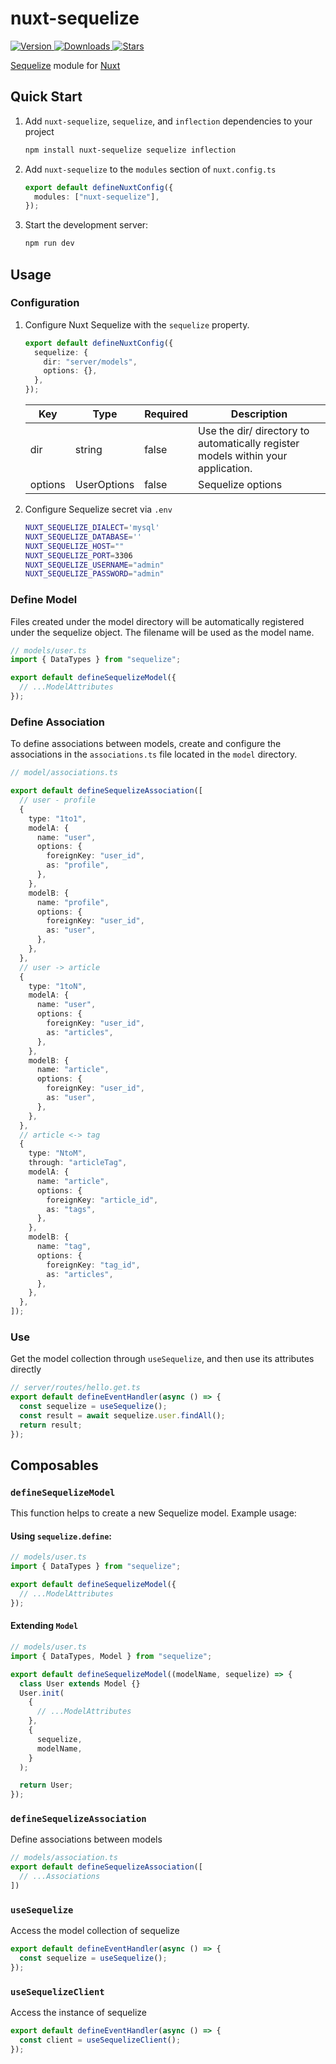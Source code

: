 <!--
Get your module up and running quickly.

Find and replace all on all files (CMD+SHIFT+F):
- Name: My Module
- Package name: my-module
- Description: My new Nuxt module
-->

# nuxt-sequelize

<!-- Badges Start -->
<p>
  <a href="https://npmjs.com/package/nuxt-sequelize">
    <img src="https://img.shields.io/npm/v/nuxt-sequelize.svg?style=flat-square&colorA=202128&colorB=36936A" alt="Version">
  </a>
  <a href="https://npmjs.com/package/nuxt-sequelize">
    <img src="https://img.shields.io/npm/dm/nuxt-sequelize.svg?style=flat-square&colorA=202128&colorB=36936A" alt="Downloads">
  </a>
  <a href="https://github.com/nuxt-sequelize/stargazers">
    <img src="https://img.shields.io/github/stars/any-u/nuxt-sequelize.svg?style=flat-square&colorA=202128&colorB=36936A" alt="Stars">
  </a>
</p>
<!-- Badges End -->

[Sequelize](https://sequelize.org/) module for [Nuxt](https://v3.nuxtjs.org)

## Quick Start

1. Add `nuxt-sequelize`, `sequelize`, and `inflection` dependencies to your project

   ```bash
   npm install nuxt-sequelize sequelize inflection
   ```

2. Add `nuxt-sequelize` to the `modules` section of `nuxt.config.ts`

   ```ts
   export default defineNuxtConfig({
     modules: ["nuxt-sequelize"],
   });
   ```

3. Start the development server:

   ```bash
   npm run dev
   ```

## Usage

### Configuration

1. Configure Nuxt Sequelize with the `sequelize` property.

   ```ts
   export default defineNuxtConfig({
     sequelize: {
       dir: "server/models",
       options: {},
     },
   });
   ```

   | Key     | Type        | Required | Description                                                                      |
   | ------- | ----------- | -------- | -------------------------------------------------------------------------------- |
   | dir     | string      | false    | Use the dir/ directory to automatically register models within your application. |
   | options | UserOptions | false    | Sequelize options                                                                |

2. Configure Sequelize secret via `.env`

   ```sh
   NUXT_SEQUELIZE_DIALECT='mysql'
   NUXT_SEQUELIZE_DATABASE=''
   NUXT_SEQUELIZE_HOST=""
   NUXT_SEQUELIZE_PORT=3306
   NUXT_SEQUELIZE_USERNAME="admin"
   NUXT_SEQUELIZE_PASSWORD="admin"
   ```

### Define Model

Files created under the model directory will be automatically registered under the sequelize object. The filename will be used as the model name.

   ```ts
   // models/user.ts
   import { DataTypes } from "sequelize";

   export default defineSequelizeModel({
     // ...ModelAttributes
   });
   ```

### Define Association

To define associations between models, create and configure the associations in the `associations.ts` file located in the `model` directory.

   ```ts
   // model/associations.ts

   export default defineSequelizeAssociation([
     // user - profile
     {
       type: "1to1",
       modelA: {
         name: "user",
         options: {
           foreignKey: "user_id",
           as: "profile",
         },
       },
       modelB: {
         name: "profile",
         options: {
           foreignKey: "user_id",
           as: "user",
         },
       },
     },
     // user -> article
     {
       type: "1toN",
       modelA: {
         name: "user",
         options: {
           foreignKey: "user_id",
           as: "articles",
         },
       },
       modelB: {
         name: "article",
         options: {
           foreignKey: "user_id",
           as: "user",
         },
       },
     },
     // article <-> tag
     {
       type: "NtoM",
       through: "articleTag",
       modelA: {
         name: "article",
         options: {
           foreignKey: "article_id",
           as: "tags",
         },
       },
       modelB: {
         name: "tag",
         options: {
           foreignKey: "tag_id",
           as: "articles",
         },
       },
     },
   ]);
   ```

### Use

Get the model collection through `useSequelize`, and then use its attributes directly

   ```ts
   // server/routes/hello.get.ts
   export default defineEventHandler(async () => {
     const sequelize = useSequelize();
     const result = await sequelize.user.findAll();
     return result;
   });
   ```

## Composables

### `defineSequelizeModel`

This function helps to create a new Sequelize model. Example usage:

#### Using `sequelize.define`:

   ```ts
   // models/user.ts
   import { DataTypes } from "sequelize";

   export default defineSequelizeModel({
     // ...ModelAttributes
   });
   ```

#### Extending `Model`

   ```ts
   // models/user.ts
   import { DataTypes, Model } from "sequelize";

   export default defineSequelizeModel((modelName, sequelize) => {
     class User extends Model {}
     User.init(
       {
         // ...ModelAttributes
       },
       {
         sequelize,
         modelName,
       }
     );

     return User;
   });
   ```

### `defineSequelizeAssociation`

Define associations between models

   ```ts
   // models/association.ts
   export default defineSequelizeAssociation([
     // ...Associations
   ])
   ```

### `useSequelize`

Access the model collection of sequelize

   ```ts
   export default defineEventHandler(async () => {
     const sequelize = useSequelize();
   });
   ```

### `useSequelizeClient`

Access the instance of sequelize

   ```ts
   export default defineEventHandler(async () => {
     const client = useSequelizeClient();
   });
   ```
